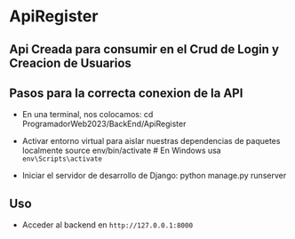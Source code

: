 # ApiRegister
## Api Creada para consumir en el Crud de Login y Creacion de Usuarios

## Pasos para la correcta conexion de la API

- En una terminal, nos colocamos:
cd ProgramadorWeb2023/BackEnd/ApiRegister

- Activar entorno virtual para aislar nuestras dependencias de paquetes localmente
source env/bin/activate # En Windows usa `env\Scripts\activate`

- Iniciar el servidor de desarrollo de Django:
python manage.py runserver

## Uso
 - Acceder al backend en `http://127.0.0.1:8000`